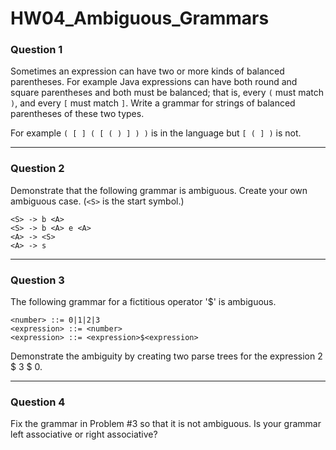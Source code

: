 # HW04_Ambiguous_Grammars

### Question 1

Sometimes an expression can have two or more kinds of balanced parentheses.
For example Java expressions can have both round and square parentheses and both must be
balanced; that is, every `(` must match `)`, and every `[` must match `]`.
Write a grammar for strings of balanced parentheses of these two types.

For example `( [ ] ( [ ( ) ] ) )` is in the language but `[ ( ] )` is not.

---

### Question 2

Demonstrate that the following grammar is ambiguous. Create your own ambiguous case. (`<S>` is the start symbol.)

```
<S> -> b <A>
<S> -> b <A> e <A>
<A> -> <S>
<A> -> s
```

---

### Question 3

The following grammar for a fictitious operator '$' is ambiguous.

```
<number> ::= 0|1|2|3
<expression> ::= <number>
<expression> ::= <expression>$<expression>
```

Demonstrate the ambiguity by creating two parse trees for the expression 2 $ 3 $ 0.

---

### Question 4

Fix the grammar in Problem #3 so that it is not ambiguous. Is your grammar left associative or right associative?
